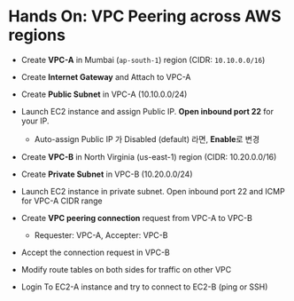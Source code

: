 # Hands On: VPC Peering across AWS regions

- Create **VPC-A** in Mumbai (`ap-south-1`) region (CIDR: `10.10.0.0/16`)
- Create **Internet Gateway** and Attach to VPC-A
- Create **Public Subnet** in VPC-A (10.10.0.0/24)
- Launch EC2 instance and assign Public IP. **Open inbound port 22** for your IP.
    - Auto-assign Public IP 가 Disabled (default) 라면, **Enable**로 변경

- Create **VPC-B** in North Virginia (us-east-1) region (CIDR: 10.20.0.0/16)
- Create **Private Subnet** in VPC-B (10.20.0.0/24)
- Launch EC2 instance in private subnet. Open inbound port 22 and ICMP for VPC-A CIDR range
- Create **VPC peering connection** request from VPC-A to VPC-B
    - Requester: VPC-A, Accepter: VPC-B
- Accept the connection request in VPC-B
- Modify route tables on both sides for traffic on other VPC
- Login To EC2-A instance and try to connect to EC2-B (ping or SSH)
